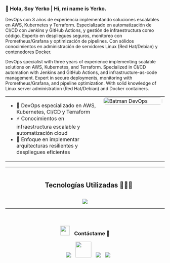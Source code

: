 ### 👋 Hola, Soy Yerko | Hi, mi name is Yerko.
   DevOps con 3 años de experiencia implementando soluciones escalables en AWS, Kubernetes y Terraform. Especializado en automatización de CI/CD con Jenkins y GitHub Actions, y gestión de infraestructura como código. Experto en despliegues seguros, monitoreo con Prometheus/Grafana y optimización de pipelines. Con sólidos conocimientos en administración de servidores Linux (Red Hat/Debian) y contenedores Docker.

   DevOps specialist with three years of experience implementing scalable solutions on AWS, Kubernetes, and Terraform. Specialized in CI/CD automation with Jenkins and GitHub Actions, and infrastructure-as-code management. Expert in secure deployments, monitoring with Prometheus/Grafana, and pipeline optimization. With solid knowledge of Linux server administration (Red Hat/Debian) and Docker containers.

<table>
  <tr>
    <td width="60%" valign="center">
      <ul>
        <li>🌱 DevOps especializado en AWS, Kubernetes, CI/CD y Terraform</li>
        <li>⚡ Conocimientos en infraestructura escalable y automatización cloud</li>
        <li>🔭 Enfoque en implementar arquitecturas resilientes y despliegues eficientes</li>
      </ul>
      <!-- Agrega más contenido si necesitas -->
    </td>
    <td width="40%" valign="top">
      <img align="right" src="https://www.lovethispic.com/uploaded_images/104877-Batman-Robin-Drinking-Coffee.gif?1" width="100%" alt="Batman DevOps" style="border-radius: 8px;">
    </td>
  </tr>
</table>

------------------------------------------------------

<!--h1 without bottom border-->
<div id="user-content-toc">
  <ul align="center">
    <summary><h2 style="display: inline-block">Tecnologías Utilizadas 👨🏻‍💻</h2></summary>
  </ul>
</div>
<!--tech stack icons-->
<p align="center">
  <a href="https://skillicons.dev">
    <img src="https://skillicons.dev/icons?i=bash,terraform,jenkins,aws,docker,linux,nginx,redhat,mysql,postgresql,laravel,py,php,github,git&perline=15" />
  </a>
</p>


------------------------------------------------------
<br/>
<h3 align="center" > <img src="https://media.giphy.com/media/iY8CRBdQXODJSCERIr/giphy.gif" width="30" height="30" style="margin-right: 10px;"> Contáctame 🤝 </h3>

<p align="center">

 <div align="center"  class="icons-social" style="margin-left: 10px;">
	 <a style="margin-left: 10px;" href="https://instagram.com/lemonstack.cl" target="_blank">
			<img src="https://img.icons8.com/doodle/40/000000/instagram-new--v2.png"></a>
          <a style="margin-left: 10px;" target="_blank" href="https://www.facebook.com/lemonstack.cl">
			<img style="width:50px; height: 50px;" src="https://img.icons8.com/?size=100&id=nhX8zsseyDoS&format=png&color=000000"></a>
          <a style="margin-left: 10px;"  target="_blank" href="https://www.linkedin.com/in/ye-figueroa/">
			<img src="https://img.icons8.com/doodle/40/000000/linkedin--v2.png"></a>
          <a style="margin-left: 10px;" target="_blank" href="https://github.com/Alexis0089">
		<img src="https://img.icons8.com/doodle/40/000000/github--v1.png"></a>
	
	 
   
  </div>
</p>








   
   

